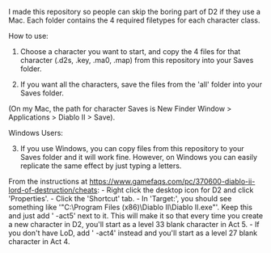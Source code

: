 I made this repository so people can skip the boring part of D2 if they use a Mac. Each folder contains the 4 required filetypes for each character class.

How to use:

1. Choose a character you want to start, and copy the 4 files for that character (.d2s, .key, .ma0, .map) from this repository into your Saves folder.

2. If you want all the characters, save the files from the 'all' folder into your Saves folder.

(On my Mac, the path for character Saves is New Finder Window > Applications > Diablo II > Save).





Windows Users:

3. If you use Windows, you can copy files from this repository to your Saves folder and it will work fine. However, on Windows you can easily replicate the same effect by just typing a letters.

From the instructions at https://www.gamefaqs.com/pc/370600-diablo-ii-lord-of-destruction/cheats:
	- Right click the desktop icon for D2 and click 'Properties'.
	- Click the 'Shortcut' tab.
	- In 'Target:', you should see something like '"C:\Program Files (x86)\Diablo II\Diablo II.exe"'. Keep this and just add ' -act5' next to it. This will make it so that every time you create a new character in D2, you'll start as a level 33 blank character in Act 5.
	- If you don't have LoD, add ' -act4' instead and you'll start as a level 27 blank character in Act 4.